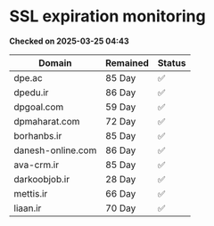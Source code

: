 # SSL expiration monitoring

**Checked on 2025-03-25 04:43**

| Domain | Remained | Status       |
|--------|----------|--------------|
| dpe.ac     | 85 Day   | ✅ |
| dpedu.ir     | 86 Day   | ✅ |
| dpgoal.com     | 59 Day   | ✅ |
| dpmaharat.com     | 72 Day   | ✅ |
| borhanbs.ir     | 85 Day   | ✅ |
| danesh-online.com     | 86 Day   | ✅ |
| ava-crm.ir     | 85 Day   | ✅ |
| darkoobjob.ir     | 28 Day   | ✅ |
| mettis.ir     | 66 Day   | ✅ |
| liaan.ir     | 70 Day   | ✅ |
